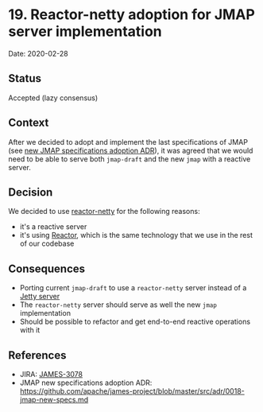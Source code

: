 # 19. Reactor-netty adoption for JMAP server implementation

Date: 2020-02-28

## Status

Accepted (lazy consensus)

## Context

After we decided to adopt and implement the last specifications of JMAP (see 
[new JMAP specifications adoption ADR](https://github.com/apache/james-project/blob/master/src/adr/0018-jmap-new-specs.md)), 
it was agreed that we would need to be able to serve both `jmap-draft` and the new `jmap` with a reactive server. 

## Decision

We decided to use [reactor-netty](https://github.com/reactor/reactor-netty) for the following reasons:

* it's a reactive server
* it's using [Reactor](https://projectreactor.io/), which is the same technology that we use in the rest of our codebase

## Consequences

* Porting current `jmap-draft` to use a `reactor-netty` server instead of a [Jetty server](https://www.eclipse.org/jetty/)
* The `reactor-netty` server should serve as well the new `jmap` implementation
* Should be possible to refactor and get end-to-end reactive operations with it

## References

* JIRA: [JAMES-3078](https://issues.apache.org/jira/browse/JAMES-3078)
* JMAP new specifications adoption ADR: https://github.com/apache/james-project/blob/master/src/adr/0018-jmap-new-specs.md